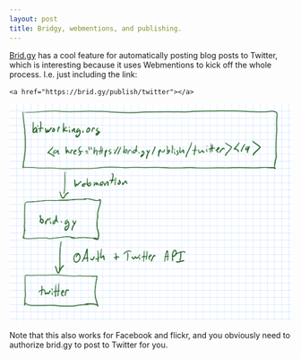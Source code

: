 ```yaml
---
layout: post
title: Bridgy, webmentions, and publishing.
---
```


[Brid.gy](https://brid.gy/about#webmentions) has a cool feature for
automatically posting blog posts to Twitter, which is interesting because it
uses Webmentions to kick off the whole process. I.e. just including the
link:

    <a href="https://brid.gy/publish/twitter"></a>

![Using webmentions to trigger brid.gy to publish to Twitter](/images/2018/bridgy.png)

Note that this also works for Facebook and flickr, and you obviously need to
authorize brid.gy to post to Twitter for you.

<a href="https://brid.gy/publish/twitter"></a>
